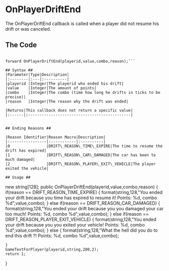 # OnPlayerDriftEnd #

The OnPlayerDriftEnd callback is called when a player did not resume his drift or was canceled.

## The Code ##
```PAWN

forward OnPlayerDriftEnd(playerid,value,combo,reason);```

## Syntax ##
|Parameter|Type|Description|
|:--------|:---|:----------|
|playerid |Integer|The playerid who ended his drift|
|value    |Integer|The amount of points|
|combo    |Integer|The combo (time how long he drifts in ticks to be precise)|
|reason   |Integer|The reason why the drift was ended|

|Returns|This callback does not return a specific value|
|:------|:---------------------------------------------|


## Ending Reasons ##

|Reason Identifier|Reason Macro|Description|
|:----------------|:-----------|:----------|
|0                |DRIFT\_REASON\_TIME\_EXPIRE|The time to resume the drift has expired|
|1                |DRIFT\_REASON\_CAR\_DAMAGED|The car has been to much damaged|
|2                |DRIFT\_REASON\_PLAYER\_EXIT\_VEHICLE|The player exited the vehicle|

## Usage ##

```
new string[128];
public OnPlayerDriftEnd(playerid,value,combo,reason)
{
	if(reason == DRIFT_REASON_TIME_EXPIRE)
	{
		format(string,128,"You ended your drift because you time has expired to resume it! Points: %d, combo %d",value,combo);
	}
	else
	if(reason == DRIFT_REASON_CAR_DAMAGED)
	{
		format(string,128,"You ended your drift because you you damaged your car too much! Points: %d, combo %d",value,combo);
	}
	else
	if(reason == DRIFT_REASON_PLAYER_EXIT_VEHICLE)
	{
		format(string,128,"You ended your drift because you you exited your vehicle! Points: %d, combo %d",value,combo);
	}
	else
	{
		format(string,128,"What the hell did you do to end this drift ?! Points: %d, combo %d",value,combo);

	}
	GameTextForPlayer(playerid,string,200,2);
	return 1;
}
```